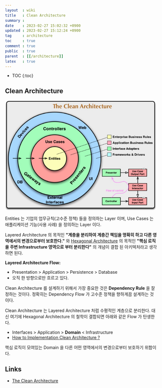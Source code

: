 ```yaml
---
layout  : wiki
title   : Clean Architecture
summary : 
date    : 2023-02-27 15:02:32 +0900
updated : 2023-02-27 15:12:24 +0900
tag     : architecture
toc     : true
comment : true
public  : true
parent  : [[/architecture]]
latex   : true
---
```

* TOC
{:toc}

## Clean Architecture

![](/resource/wiki/architecture-clean/clean.png)

Entities 는 기업의 업무규칙(고수준 정책) 들을 정의하는 Layer 이며, Use Cases 는 애플리케이션 기능(사용 사례) 을 정의하는 Layer 이다.

Layered Architecture 의 목적인 __"계층을 분리하여 계층간 책임을 명확히 하고 다른 영역에서의 변경으로부터 보호한다."__ 와 [Hexagonal Architecture](https://baekjungho.github.io/wiki/architecture/architecture-hexagonal/) 의 목적인 __"핵심 로직을 주변 Infrastructure 영역으로 부터 분리한다"__ 의 개념이 결합 된 아키텍처라고 생각하면 된다.

__Layered Architecture Flow:__
- Presentation > Application > Persistence > Database
- 오직 한 방향으로만 흐르고 있다.

Clean Architecture 를 설계하기 위해서 가장 중요한 것은 __Dependency Rule__ 을 잘 정하는 것이다. 정확히는 Dependency Flow 가 고수준 정책을 향하게끔 설계하는 것이다.

Clean Architecture 는 Layered Architecture 처럼 수평적인 계층으로 분리한다. 대신 여기에 Hexagonal Architecture 의 철학이 결합되면 아래와 같은 Flow 가 탄생한다. 
- Interfaces > Application > __Domain__ < Infrastructure
- [How to Implementation Clean Architecture ?](https://baekjungho.github.io/wiki/ddd/ddd-clean-architectures/)

핵심 로직이 모여있는 Domain 을 다른 어떤 영역에서의 변경으로부터 보호하기 위함이다.

## Links

- [The Clean Architecture](https://blog.cleancoder.com/uncle-bob/2012/08/13/the-clean-architecture.html)